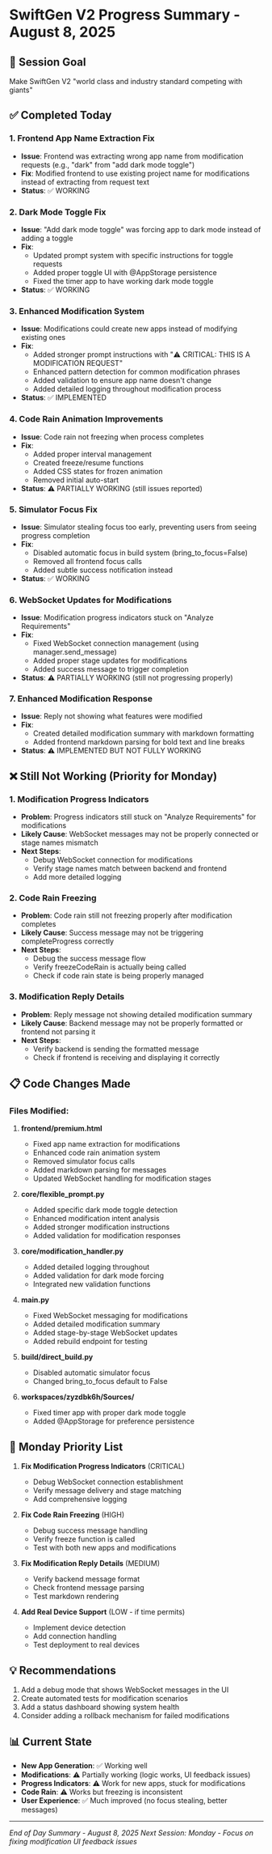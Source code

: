 # SwiftGen V2 Progress Summary - August 8, 2025

## 🎯 Session Goal
Make SwiftGen V2 "world class and industry standard competing with giants"

## ✅ Completed Today

### 1. Frontend App Name Extraction Fix
- **Issue**: Frontend was extracting wrong app name from modification requests (e.g., "dark" from "add dark mode toggle")
- **Fix**: Modified frontend to use existing project name for modifications instead of extracting from request text
- **Status**: ✅ WORKING

### 2. Dark Mode Toggle Fix
- **Issue**: "Add dark mode toggle" was forcing app to dark mode instead of adding a toggle
- **Fix**: 
  - Updated prompt system with specific instructions for toggle requests
  - Added proper toggle UI with @AppStorage persistence
  - Fixed the timer app to have working dark mode toggle
- **Status**: ✅ WORKING

### 3. Enhanced Modification System
- **Issue**: Modifications could create new apps instead of modifying existing ones
- **Fix**:
  - Added stronger prompt instructions with "⚠️ CRITICAL: THIS IS A MODIFICATION REQUEST"
  - Enhanced pattern detection for common modification phrases
  - Added validation to ensure app name doesn't change
  - Added detailed logging throughout modification process
- **Status**: ✅ IMPLEMENTED

### 4. Code Rain Animation Improvements
- **Issue**: Code rain not freezing when process completes
- **Fix**:
  - Added proper interval management
  - Created freeze/resume functions
  - Added CSS states for frozen animation
  - Removed initial auto-start
- **Status**: ⚠️ PARTIALLY WORKING (still issues reported)

### 5. Simulator Focus Fix
- **Issue**: Simulator stealing focus too early, preventing users from seeing progress completion
- **Fix**:
  - Disabled automatic focus in build system (bring_to_focus=False)
  - Removed all frontend focus calls
  - Added subtle success notification instead
- **Status**: ✅ WORKING

### 6. WebSocket Updates for Modifications
- **Issue**: Modification progress indicators stuck on "Analyze Requirements"
- **Fix**:
  - Fixed WebSocket connection management (using manager.send_message)
  - Added proper stage updates for modifications
  - Added success message to trigger completion
- **Status**: ⚠️ PARTIALLY WORKING (still not progressing properly)

### 7. Enhanced Modification Response
- **Issue**: Reply not showing what features were modified
- **Fix**:
  - Created detailed modification summary with markdown formatting
  - Added frontend markdown parsing for bold text and line breaks
- **Status**: ⚠️ IMPLEMENTED BUT NOT FULLY WORKING

## ❌ Still Not Working (Priority for Monday)

### 1. Modification Progress Indicators
- **Problem**: Progress indicators still stuck on "Analyze Requirements" for modifications
- **Likely Cause**: WebSocket messages may not be properly connected or stage names mismatch
- **Next Steps**: 
  - Debug WebSocket connection for modifications
  - Verify stage names match between backend and frontend
  - Add more detailed logging

### 2. Code Rain Freezing
- **Problem**: Code rain still not freezing properly after modification completes
- **Likely Cause**: Success message may not be triggering completeProgress correctly
- **Next Steps**:
  - Debug the success message flow
  - Verify freezeCodeRain is actually being called
  - Check if code rain state is being properly managed

### 3. Modification Reply Details
- **Problem**: Reply message not showing detailed modification summary
- **Likely Cause**: Backend message may not be properly formatted or frontend not parsing it
- **Next Steps**:
  - Verify backend is sending the formatted message
  - Check if frontend is receiving and displaying it correctly

## 📋 Code Changes Made

### Files Modified:
1. **frontend/premium.html**
   - Fixed app name extraction for modifications
   - Enhanced code rain animation system
   - Removed simulator focus calls
   - Added markdown parsing for messages
   - Updated WebSocket handling for modification stages

2. **core/flexible_prompt.py**
   - Added specific dark mode toggle detection
   - Enhanced modification intent analysis
   - Added stronger modification instructions
   - Added validation for modification responses

3. **core/modification_handler.py**
   - Added detailed logging throughout
   - Added validation for dark mode forcing
   - Integrated new validation functions

4. **main.py**
   - Fixed WebSocket messaging for modifications
   - Added detailed modification summary
   - Added stage-by-stage WebSocket updates
   - Added rebuild endpoint for testing

5. **build/direct_build.py**
   - Disabled automatic simulator focus
   - Changed bring_to_focus default to False

6. **workspaces/zyzdbk6h/Sources/**
   - Fixed timer app with proper dark mode toggle
   - Added @AppStorage for preference persistence

## 🎯 Monday Priority List

1. **Fix Modification Progress Indicators** (CRITICAL)
   - Debug WebSocket connection establishment
   - Verify message delivery and stage matching
   - Add comprehensive logging

2. **Fix Code Rain Freezing** (HIGH)
   - Debug success message handling
   - Verify freeze function is called
   - Test with both new apps and modifications

3. **Fix Modification Reply Details** (MEDIUM)
   - Verify backend message format
   - Check frontend message parsing
   - Test markdown rendering

4. **Add Real Device Support** (LOW - if time permits)
   - Implement device detection
   - Add connection handling
   - Test deployment to real devices

## 💡 Recommendations

1. Add a debug mode that shows WebSocket messages in the UI
2. Create automated tests for modification scenarios
3. Add a status dashboard showing system health
4. Consider adding a rollback mechanism for failed modifications

## 📊 Current State
- **New App Generation**: ✅ Working well
- **Modifications**: ⚠️ Partially working (logic works, UI feedback issues)
- **Progress Indicators**: ⚠️ Work for new apps, stuck for modifications
- **Code Rain**: ⚠️ Works but freezing is inconsistent
- **User Experience**: ✅ Much improved (no focus stealing, better messages)

---
*End of Day Summary - August 8, 2025*
*Next Session: Monday - Focus on fixing modification UI feedback issues*